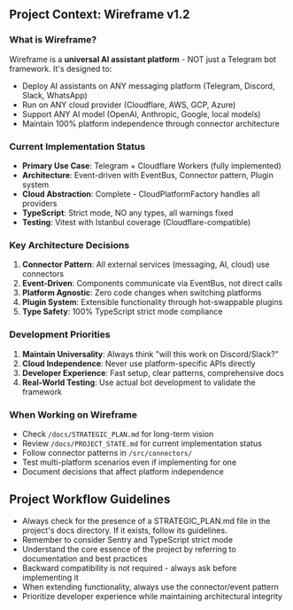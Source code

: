 ## Project Context: Wireframe v1.2

### What is Wireframe?

Wireframe is a **universal AI assistant platform** - NOT just a Telegram bot framework. It's designed to:

- Deploy AI assistants on ANY messaging platform (Telegram, Discord, Slack, WhatsApp)
- Run on ANY cloud provider (Cloudflare, AWS, GCP, Azure)
- Support ANY AI model (OpenAI, Anthropic, Google, local models)
- Maintain 100% platform independence through connector architecture

### Current Implementation Status

- **Primary Use Case**: Telegram + Cloudflare Workers (fully implemented)
- **Architecture**: Event-driven with EventBus, Connector pattern, Plugin system
- **Cloud Abstraction**: Complete - CloudPlatformFactory handles all providers
- **TypeScript**: Strict mode, NO any types, all warnings fixed
- **Testing**: Vitest with Istanbul coverage (Cloudflare-compatible)

### Key Architecture Decisions

1. **Connector Pattern**: All external services (messaging, AI, cloud) use connectors
2. **Event-Driven**: Components communicate via EventBus, not direct calls
3. **Platform Agnostic**: Zero code changes when switching platforms
4. **Plugin System**: Extensible functionality through hot-swappable plugins
5. **Type Safety**: 100% TypeScript strict mode compliance

### Development Priorities

1. **Maintain Universality**: Always think "will this work on Discord/Slack?"
2. **Cloud Independence**: Never use platform-specific APIs directly
3. **Developer Experience**: Fast setup, clear patterns, comprehensive docs
4. **Real-World Testing**: Use actual bot development to validate the framework

### When Working on Wireframe

- Check `/docs/STRATEGIC_PLAN.md` for long-term vision
- Review `/docs/PROJECT_STATE.md` for current implementation status
- Follow connector patterns in `/src/connectors/`
- Test multi-platform scenarios even if implementing for one
- Document decisions that affect platform independence

## Project Workflow Guidelines

- Always check for the presence of a STRATEGIC_PLAN.md file in the project's docs directory. If it exists, follow its guidelines.
- Remember to consider Sentry and TypeScript strict mode
- Understand the core essence of the project by referring to documentation and best practices
- Backward compatibility is not required - always ask before implementing it
- When extending functionality, always use the connector/event pattern
- Prioritize developer experience while maintaining architectural integrity
